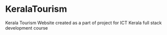 # KeralaTourism
Kerala Tourism Website created as a part of project for ICT Kerala full stack development course
